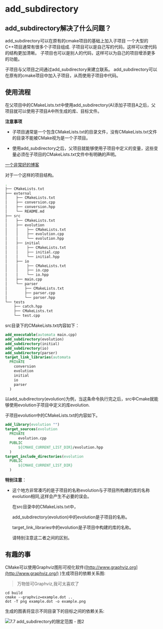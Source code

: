 # add_subdirectory

## add_subdirectory解决了什么问题？ 
add_subdirectory可以在原有的cmake项目的基础上加入子项目
一个大型的C++项目通常有很多个子项目组成.
子项目可以是自己写的代码，这样可以使代码的结构更加清晰。
子项目也可以是别人的代码，这样可以为自己的项目增添更多的功能。

子项目与父项目之间通过add_subdirectory来建立联系。
add_subdirectory可以在原有的cmake项目中加入子项目，从而使用子项目中代码。

## 使用流程
在父项目中的CMakeLists.txt中使用add_subdirectory(A)添加子项目A之后，父项目就可以使用子项目A中所生成的库、目标文件。


**注意事项**

+ 子项目通常是一个包含CMakeLists.txt的目录文件，没有CMakeLists.txt文件的目录不能被CMake视为是一个子项目。

+ 使用add_subdirectory之后，父项目就能够使用子项目中定义的变量，这些变量必须在子项目的CMakeLists.txt文件中有明确的声明。

[一个非常好的博客](https://www.bookstack.cn/read/CMake-Cookbook/content-chapter7-7.7-chinese.md)


对于一个这样的项目结构。

```sh
.
├── CMakeLists.txt
├── external
│    ├── CMakeLists.txt
│    ├── conversion.cpp
│    ├── conversion.hpp
│    └── README.md
├── src
│    ├── CMakeLists.txt
│    ├── evolution
│    │    ├── CMakeLists.txt
│    │    ├── evolution.cpp
│    │    └── evolution.hpp
│    ├── initial
│    │    ├── CMakeLists.txt
│    │    ├── initial.cpp
│    │    └── initial.hpp
│    ├── io
│    │    ├── CMakeLists.txt
│    │    ├── io.cpp
│    │    └── io.hpp
│    ├── main.cpp
│    └── parser
│        ├── CMakeLists.txt
│        ├── parser.cpp
│        └── parser.hpp
└── tests
    ├── catch.hpp
    ├── CMakeLists.txt
    └── test.cpp
```



src目录下的CMakeLists.txt内容如下：

```cmake
add_executable(automata main.cpp)
add_subdirectory(evolution)
add_subdirectory(initial)
add_subdirectory(io)
add_subdirectory(parser)
target_link_libraries(automata
  PRIVATE
    conversion
    evolution
    initial
    io
    parser
  )
```

以add_subdirectory(evolution)为例，当这条命令执行完之后，src中Cmake就能够使用evolution子项目中定义的库evolution.

子项目evolution中的CMakeLists.txt的内容如下。

```cmake
add_library(evolution "")
target_sources(evolution
  PRIVATE
      evolution.cpp
  PUBLIC
      ${CMAKE_CURRENT_LIST_DIR}/evolution.hpp
  )
target_include_directories(evolution
  PUBLIC
      ${CMAKE_CURRENT_LIST_DIR}
  )
```



**特别注意**：

+ 这个地方非常凑巧的是子项目的名称evolution与子项目所构建的库的名称evolution相同,这样会产生不必要的误会。

  在src目录中的CMakeLists.txt中，

  add_subdirectory(evolution)中的evolution是子项目的名称。

  target_link_libraries中的evolution是子项目中构建的库的名称。

  请特别注意这二者之间的区别。





## 有趣的事



CMake可以使用Graphviz图形可视化软件([http://www.graphviz.org](http://www.graphviz.org/) )生成项目的依赖关系图:

> 万物皆可Graphviz,我可太喜欢了

```shell
cd build
cmake --graphviz=example.dot ..
dot -T png example.dot -o example.png
```



生成的图表将显示不同目录下的目标之间的依赖关系:

![7.7 add_subdirectory的限定范围 - 图2](https://static.sitestack.cn/projects/CMake-Cookbook/images/chapter7/7-7-2.png)







